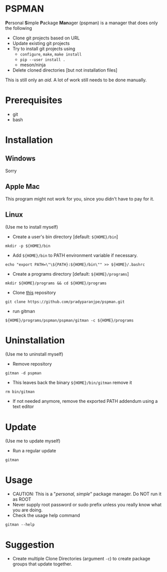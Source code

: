 # PSPMAN
  **P**ersonal **S**imple **P**ackage **Man**ager (pspman) is a manager that does only the following

  - Clone git projects based on URL
  - Update existing git projects
  - Try to install git projects using
    - `configure`, `make`, `make install`
    - `pip --user install .`
    - meson/ninja
  - Delete cloned directories [but not installation files]

  This is still only an *aid*.
  A lot of work still needs to be done manually.
  
# Prerequisites
  - git
  - bash

# Installation
## Windows
Sorry
## Apple Mac
This program might not work for you, since you didn't have to pay for it.
## Linux
   (Use me to install myself)
  - Create a user's bin directory [default: `${HOME}/bin`]
  ```
  mkdir -p ${HOME}/bin
  ```
  - Add `${HOME}/bin` to PATH environment variable if necessary.
  ```
  echo "export PATH=\"\${PATH}:${HOME}/bin\"" >> ${HOME}/.bashrc
  ```
  - Create a programs directory [default: `${HOME}/programs`]
  ```
  mkdir ${HOME}/programs && cd ${HOME}/programs
  ```
  - Clone [this](https://github.com/pradyparanjpe/pspman.git) repository
  ```
  git clone https://github.com/pradyparanjpe/pspman.git
  ```
  - run gitman
  ```
  ${HOME}/programs/pspman/pspman/gitman -c ${HOME}/programs
  ```

# Uninstallation
   (Use me to uninstall myself)
  - Remove repository
  ```
  gitman -d pspman
  ```
  - This leaves back the binary `${HOME}/bin/gitman` remove it
  ```
  rm bin/gitman
  ```
  - If not needed anymore, remove the exported PATH addendum using a text editor
 
# Update
   (Use me to update myself)
  - Run a regular update
  ```
  gitman
  ```
  
# Usage
  - CAUTION: This is a "*personal, simple*" package manager. Do NOT run it as ROOT
  - Never supply root password or sudo prefix unless you really know what you are doing.
  - Check the usage help command
  ```
  gitman --help
  ```

# Suggestion
  - Create multiple Clone Directories (argument `-c`) to create package groups that update together.
